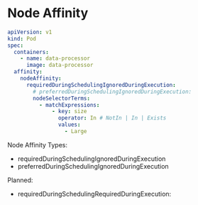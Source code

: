 # Node Affinity

```yaml
apiVersion: v1
kind: Pod
spec:
  containers:
    - name: data-processor
      image: data-processor
  affinity:
    nodeAffinity:
      requiredDuringSchedulingIgnoredDuringExecution:
        # preferredDuringSchedulingIgnoredDuringExecution:
        nodeSelectorTerms:
          - matchExpressions:
              - key: size
                operator: In # NotIn | In | Exists
                values:
                  - Large
```

Node Affinity Types:

- requiredDuringSchedulingIgnoredDuringExecution
- preferredDuringSchedulingIgnoredDuringExecution

Planned:

- requiredDuringSchedulingRequiredDuringExecution:
